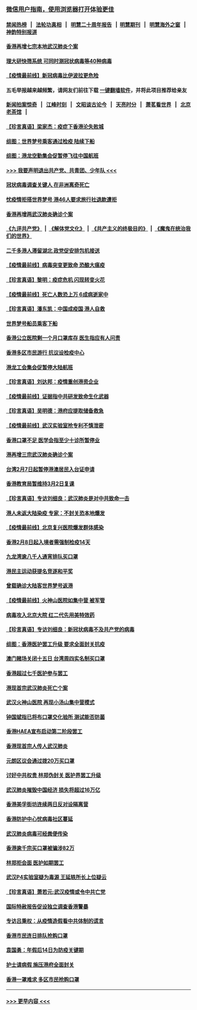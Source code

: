 ### [微信用户指南，使用浏览器打开体验更佳](https://github.com/gfw-breaker/banned-news1/blob/master/indexes/wechat-guide.md?t=0)
#### [禁闻热榜](热点新闻.md?t=0)  &nbsp;&nbsp;|&nbsp;&nbsp; [法轮功真相](https://github.com/gfw-breaker/truth/blob/master/README.md?t=0) &nbsp;&nbsp;|&nbsp;&nbsp; [明慧二十周年报告](https://github.com/gfw-breaker/mh-reports/blob/master/README.md?t=0) &nbsp;&nbsp;|&nbsp;&nbsp;[明慧期刊](https://github.com/gfw-breaker/mh-qikan) &nbsp;&nbsp;|&nbsp;&nbsp; [明慧海外之窗](https://github.com/gfw-breaker/mh-news/blob/master/README.md?t=0) &nbsp;&nbsp;|&nbsp;&nbsp; [神韵特别报道](https://github.com/gfw-breaker/mh-news/blob/master/shenyun.md?t=0)
#### [香港再增七宗本地武汉肺炎个案](../pages/nsc415/n11862405.md?t=02130136) 
#### [理大研快筛系统 可同时测冠状病毒等40种病毒](../pages/nsc415/n11862376.md?t=02130136) 
#### [【疫情最前线】新冠病毒比伊波拉更危险](../pages/nsc415/n11862199.md?t=02130136) 
#### 五毛举报越来越频繁，请网友们前往下载 [一键翻墙软件](https://github.com/gfw-breaker/ssr-accounts)，并将此项目推荐给亲友
#### [新闻拍案惊奇](https://github.com/gfw-breaker/banned-news1/blob/master/pages/link4.md) &nbsp;&nbsp;|&nbsp;&nbsp; [江峰时刻](https://github.com/gfw-breaker/banned-news1/blob/master/pages/link4.md) &nbsp;&nbsp;|&nbsp;&nbsp; [文昭谈古论今](https://github.com/gfw-breaker/banned-news1/blob/master/pages/link4.md) &nbsp;&nbsp;|&nbsp;&nbsp; [天亮时分](https://github.com/gfw-breaker/banned-news1/blob/master/pages/link4.md) &nbsp;&nbsp;|&nbsp;&nbsp; [萧茗看世界](https://github.com/gfw-breaker/banned-news1/blob/master/pages/link4.md) &nbsp;&nbsp;|&nbsp;&nbsp; [北京老茶馆](https://github.com/gfw-breaker/banned-news1/blob/master/pages/link4.md) &nbsp;&nbsp;|&nbsp;&nbsp; 
#### [【珍言真语】梁家杰：疫症下香港沦失败城](../pages/nsc415/n11861588.md?t=02130136) 
#### [组图：世界梦号乘客通过检疫 陆续下船](../pages/nsc415/n11858302.md?t=02130136) 
#### [组图：港龙空勤集会促暂停飞往中国航班](../pages/nsc415/n11858190.md?t=02130136) 
#### [>>> 我要声明退出共产党、共青团、少年队 <<<](https://github.com/begood0513/goodnews/blob/master/quit/letter.md) 
#### [冠状病毒调查关键人 在非洲离奇死亡](../pages/nsc415/n11859798.md?t=02130136) 
#### [忧疫情拒搭世界梦号 港46人要求旅行社退款遭拒](../pages/nsc415/n11859849.md?t=02130136) 
#### [香港再增两武汉肺炎确诊个案](../pages/nsc415/n11859833.md?t=02130136) 
#### [《九评共产党》](https://github.com/begood0513/9ping.md/blob/master/README.md) &nbsp;|&nbsp; [《解体党文化》](../../../../jtdwh.md/blob/master/README.md)  &nbsp;|&nbsp; [《共产主义的终极目的》](../../../../gczydzjmd.md/blob/master/README.md) &nbsp;|&nbsp; [《魔鬼在统治我们的世界》](../../../../mgztzwmdsj.md/blob/master/README.md) 
#### [二千多港人滞留湖北 政党促安排包机接送](../pages/nsc415/n11859831.md?t=02130136) 
#### [【疫情最前线】病毒突变更致命 恐酿大瘟疫](../pages/nsc415/n11859604.md?t=02130136) 
#### [【珍言真语】黎明：疫症危机 闪现转变火花](../pages/nsc415/n11859199.md?t=02130136) 
#### [【疫情最前线】死亡人数恐上万 6成病逝家中](../pages/nsc415/n11856687.md?t=02130136) 
#### [【珍言真语】潘东凯：中国成疫国 港人自救](../pages/nsc415/n11856962.md?t=02130136) 
#### [世界梦号船员乘客下船](../pages/nsc415/n11856883.md?t=02130136) 
#### [香港公立医院剩一个月口罩库存 医生指应有人问责](../pages/nsc415/n11856875.md?t=02130136) 
#### [香港多区市民游行 抗议设检疫中心](../pages/nsc415/n11856866.md?t=02130136) 
#### [港龙工会集会促暂停大陆航班](../pages/nsc415/n11856840.md?t=02130136) 
#### [【珍言真语】刘达邦：疫情重创港资企业](../pages/nsc415/n11854274.md?t=02130136) 
#### [【疫情最前线】证据指中共研发致命生化武器](../pages/nsc415/n11853087.md?t=02130136) 
#### [【珍言真语】吴明德：港府应提取储备救急](../pages/nsc415/n11852734.md?t=02130136) 
#### [【疫情最前线】武汉实验室抢专利不慎泄密](../pages/nsc415/n11850310.md?t=02130136) 
#### [香港口罩不足 医学会指至少十诊所暂停业](../pages/nsc415/n11850301.md?t=02130136) 
#### [港再增三宗武汉肺炎确诊个案](../pages/nsc415/n11850328.md?t=02130136) 
#### [台湾2月7日起暂停港澳居民入台证申请](../pages/nsc415/n11850304.md?t=02130136) 
#### [香港教育局暂维持3月2日复课](../pages/nsc415/n11850260.md?t=02130136) 
#### [【珍言真语】专访刘细良：武汉肺炎是对中共致命一击](../pages/nsc415/n11849934.md?t=02130136) 
#### [港人未返大陆染疫 专家：不封关恐本地爆发](../pages/nsc415/n11848021.md?t=02130136) 
#### [【疫情最前线】北京复兴医院爆发群体感染](../pages/nsc415/n11847626.md?t=02130136) 
#### [香港2月8日起入境者需强制检疫14天](../pages/nsc415/n11847658.md?t=02130136) 
#### [九龙湾逾八千人通宵排队买口罩](../pages/nsc415/n11847647.md?t=02130136) 
#### [港民主运动获提名竞逐和平奖](../pages/nsc415/n11847633.md?t=02130136) 
#### [曾载确诊大陆客世界梦号返港](../pages/nsc415/n11847608.md?t=02130136) 
#### [【疫情最前线】火神山医院如集中营 被军管](../pages/nsc415/n11847524.md?t=02130136) 
#### [病毒攻入北京大院 红二代先用美特效药](../pages/nsc415/n11847427.md?t=02130136) 
#### [【珍言真语】专访刘细良：新冠状病毒不及共产党的病毒](../pages/nsc415/n11847164.md?t=02130136) 
#### [组图：香港医护罢工升级 要求全面封关抗疫](../pages/nsc415/n11844107.md?t=02130136) 
#### [澳门赌场关闭十五日 台湾周四实名制买口罩](../pages/nsc415/n11845083.md?t=02130136) 
#### [香港超过七千医护参与罢工](../pages/nsc415/n11845051.md?t=02130136) 
#### [港现首宗武汉肺炎死亡个案](../pages/nsc415/n11844998.md?t=02130136) 
#### [武汉火神山医院 再现小汤山集中营模式](../pages/nsc415/n11844763.md?t=02130136) 
#### [钟国斌指已将布口罩交化验所 测试能否防菌](../pages/nsc415/n11842783.md?t=02130136) 
#### [香港HAEA宣布启动第二阶段罢工](../pages/nsc415/n11842723.md?t=02130136) 
#### [香港现首宗人传人武汉肺炎](../pages/nsc415/n11842766.md?t=02130136) 
#### [元朗区议会通过拨20万买口罩](../pages/nsc415/n11842754.md?t=02130136) 
#### [讨好中共权贵 林郑伪封关 医护界罢工升级](../pages/nsc415/n11842359.md?t=02130136) 
#### [武汉肺炎摧毁中国经济 损失将超过16万亿](../pages/nsc415/n11839723.md?t=02130136) 
#### [香港美孚街坊连续两日反对设隔离营](../pages/nsc415/n11839962.md?t=02130136) 
#### [香港防护中心忧病毒社区蔓延](../pages/nsc415/n11839933.md?t=02130136) 
#### [武汉肺炎病毒可经粪便传染](../pages/nsc415/n11839939.md?t=02130136) 
#### [香港逾千宗买口罩被骗涉82万](../pages/nsc415/n11839914.md?t=02130136) 
#### [林郑拒会面 医护如期罢工](../pages/nsc415/n11839892.md?t=02130136) 
#### [武汉P4实验室疑为毒源 王延轶所长上位疑云](../pages/nsc415/n11835543.md?t=02130136) 
#### [【珍言真语】萧若元:武汉疫情或令中共亡党](../pages/nsc415/n11829394.md?t=02130136) 
#### [国际特赦报告促设独立调查香港警暴](../pages/nsc415/n11833845.md?t=02130136) 
#### [专访吕秉权：从疫情造假看中共体制的谎言](../pages/nsc415/n11833813.md?t=02130136) 
#### [香港市民连日排队抢购口罩](../pages/nsc415/n11833794.md?t=02130136) 
#### [袁国勇：年假后14日为防疫关键期](../pages/nsc415/n11831088.md?t=02130136) 
#### [护士请病假 施压港府全面封关](../pages/nsc415/n11831030.md?t=02130136) 
#### [香港一罩难求 多区市民抢购口罩](../pages/nsc415/n11831002.md?t=02130136) 

----
#### [ >>> 更早内容 <<< ](../indexes/nsc415-earlier.md)
